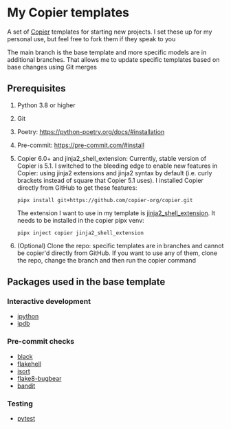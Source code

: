 # My Copier templates

A set of [Copier](https://github.com/copier-org/copier) templates for starting new projects. I set these up for my personal use, but feel free to fork them if they speak to you

The main branch is the base template and more specific models are in additional branches. That allows me to update specific templates based on base changes using Git merges

## Prerequisites

1. Python 3.8 or higher
2. Git
3. Poetry: https://python-poetry.org/docs/#installation
4. Pre-commit: https://pre-commit.com/#install
5. Copier 6.0+ and jinja2_shell_extension:
   Currently, stable version of Copier is 5.1. I switched to the bleeding edge to enable new features in Copier: using jinja2 extensions and jinja2 syntax by default (i.e. curly brackets instead of square that Copier 5.1 uses). I installed Copier directly from GitHub to get these features:
   ```shell
   pipx install git+https://github.com/copier-org/copier.git
   ```

   The extension I want to use in my template is [jinja2_shell_extension](https://github.com/metwork-framework/jinja2_shell_extension). It needs to be installed in the copier pipx venv:
   ```shell
   pipx inject copier jinja2_shell_extension
   ```
6. (Optional) Clone the repo: specific templates are in branches and cannot be copier'd directly from GitHub. If you want to use any of them, clone the repo, change the branch and then run the copier command

## Packages used in the base template

### Interactive development

- [ipython](https://ipython.org/)
- [ipdb](https://github.com/gotcha/ipdb)

### Pre-commit checks

- [black](https://github.com/psf/black)
- [flakehell](https://github.com/flakehell/flakehell)
- [isort](https://pycqa.github.io/isort/)
- [flake8-bugbear](https://github.com/PyCQA/flake8-bugbear) 
- [bandit](https://bandit.readthedocs.io/en/latest/)

### Testing

- [pytest](https://docs.pytest.org)

